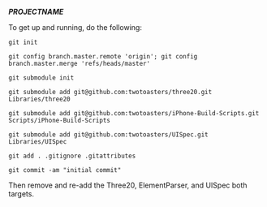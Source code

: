 **___PROJECTNAME___**

To get up and running, do the following:

`git init`

`git config branch.master.remote 'origin'; git config branch.master.merge 'refs/heads/master'`

`git submodule init`

`git submodule add git@github.com:twotoasters/three20.git Libraries/three20`

`git submodule add git@github.com:twotoasters/iPhone-Build-Scripts.git Scripts/iPhone-Build-Scripts`

`git submodule add git@github.com:twotoasters/UISpec.git Libraries/UISpec`

`git add . .gitignore .gitattributes`

`git commit -am "initial commit"`

Then remove and re-add the Three20, ElementParser, and UISpec both targets.
